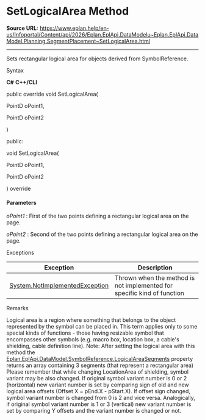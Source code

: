 # SetLogicalArea Method

**Source URL:** https://www.eplan.help/en-us/Infoportal/Content/api/2026/Eplan.EplApi.DataModelu~Eplan.EplApi.DataModel.Planning.SegmentPlacement~SetLogicalArea.html

---

Sets rectangular logical area for objects derived from SymbolReference.

Syntax

**C#**
**C++/CLI**


public override void SetLogicalArea( 

   PointD oPoint1,

   PointD oPoint2

)

public:

void SetLogicalArea( 

   PointD oPoint1,

   PointD oPoint2

) override


#### Parameters

*oPoint1*
:   First of the two points defining a rectangular logical area on the page.

*oPoint2*
:   Second of the two points defining a rectangular logical area on the page.

Exceptions

| Exception | Description |
| --- | --- |
| [System.NotImplementedException](#) | Thrown when the method is not implemented for specific kind of function |

Remarks

Logical area is a region where something that belongs to the object represented by the symbol can be placed in. This term applies only to some special kinds of functions - those having resizable symbol that encompasses other symbols (e.g. macro box, location box, a cable's shielding, cable definition line). Note: After setting the logical area with this method the [Eplan.EplApi.DataModel.SymbolReference.LogicalAreaSegments](Eplan.EplApi.DataModelu~Eplan.EplApi.DataModel.SymbolReference~LogicalAreaSegments.html) property returns an array containing 3 segments (that represent a rectangular area) Please remember that while changing LocationArea of shielding, symbol variant may be also changed. If original symbol variant number is 0 or 2 (horizontal) new variant number is set by comparing sign of old and new logical area offsets (Offset X = pEnd.X - pStart.X). If offset sign changed, symbol variant number is changed from 0 is 2 and vice versa. Analogically, if original symbol variant number is 1 or 3 (vertical) new variant number is set by comparing Y offsets and the variant number is changed or not.
